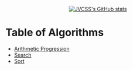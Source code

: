 
<div align="center">
    
  [![JVCSS's GitHub stats](https://github-readme-stats.vercel.app/api?username=jvcss&show_icons=true&theme=gotham&count_private=true&include_all_commits=true)](https://calendly.com/joaovictorcardoso/30min)
</div>
<h1> Table of Algorithms</h1>

- [Arithmetic Progression](https://github.com/jvcss/jvcss/blob/main/competitive_python/arithmetic_progression.py)
- [Search](https://github.com/jvcss/jvcss/blob/main/competitive_python/search_algorithm.py)
- [Sort](https://github.com/jvcss/jvcss/blob/main/competitive_python/sort_algorithm.py)
